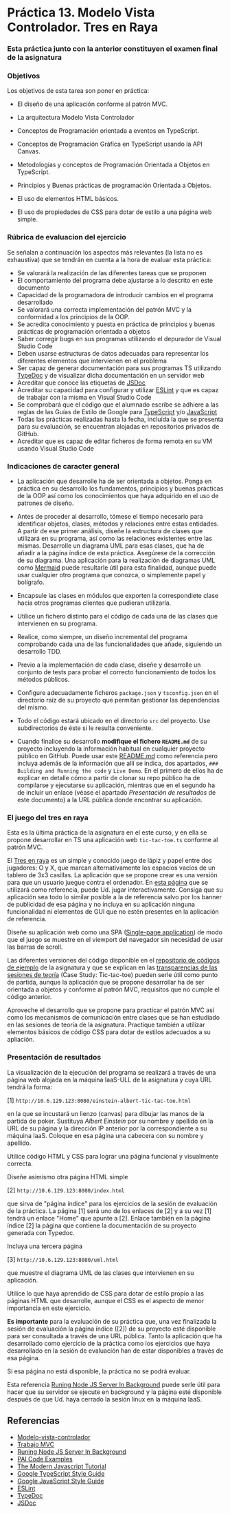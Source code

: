 # Práctica 13. Modelo Vista Controlador. Tres en Raya
### Esta práctica junto con la anterior constituyen el examen final de la asignatura

### Objetivos
Los objetivos de esta tarea son poner en práctica:
* El diseño de una aplicación conforme al patrón MVC.

* La arquitectura Modelo Vista Controlador
* Conceptos de Programación orientada a eventos en TypeScript.
* Conceptos de Programación Gráfica en TypeScript usando la API Canvas.
* Metodologías y conceptos de Programación Orientada a Objetos en TypeScript.
* Principios y Buenas prácticas de programación Orientada a Objetos.
* El uso de elementos HTML básicos.
* El uso de propiedades de CSS para dotar de estilo a una página web simple.

### Rúbrica de evaluacion del ejercicio
Se señalan a continuación los aspectos más relevantes (la lista no es exhaustiva)
que se tendrán en cuenta a la hora de evaluar esta práctica:
* Se valorará la realización de las diferentes tareas que se proponen
* El comportamiento del programa debe ajustarse a lo descrito en este documento
* Capacidad de la programadora de introducir cambios en el programa desarrollado
* Se valorará una correcta implementación del patrón MVC y la conformidad a los principios de la OOP.
* Se acredita conocimiento y puesta en práctica de principios y buenas prácticas de programación orientada a objetos
* Saber corregir bugs en sus programas utilizando el depurador de Visual Studio Code
* Deben usarse estructuras de datos adecuadas para representar los diferentes elementos que intervienen en el problema
* Ser capaz de generar documentación para sus programas TS utilizando
  [TypeDoc](https://typedoc.org/)
  y de visualizar dicha documentación en un servidor web
* Acreditar que conoce las etiquetas de 
  [JSDoc](https://jsdoc.app/)
* Acreditar su capacidad para configurar y utilizar 
  [ESLint](https://eslint.org/)
y que es capaz de trabajar con la misma en Visual Studio Code
* Se comprobará que el código que el alumnado escribe se adhiere a las reglas de las Guías de Estilo de Google para 
[TypeScript](https://google.github.io/styleguide/tsguide.html)
y/o
[JavaScript](https://google.github.io/styleguide/jsguide.html)
* Todas las prácticas realizadas hasta la fecha, incluída la que se presenta para su evaluación, se encuentran alojadas en repositorios privados de GitHub.
* Acreditar que es capaz de editar ficheros de forma remota en su VM usando Visual Studio Code

### Indicaciones de caracter general
* La aplicación que desarrolle ha de ser orientada a objetos.
Ponga en práctica en su desarrollo los fundamentos, principios y buenas prácticas de la OOP así como los
conocimientos que haya adquirido en el uso de patrones de diseño.

* Antes de proceder al desarrollo, tómese el tiempo necesario para identificar objetos, clases, métodos y relaciones entre estas entidades.
A partir de ese primer análisis, diseñe la estructura de clases que utilizará en su programa, 
así como las relaciones existentes entre las mismas.
Desarrolle un diagrama UML para esas clases, que ha de añadir a la página índice de esta práctica.
Asegúrese de la corrección de su diagrama.
Una aplicación para la realización de diagramas UML como
[Mermaid](https://mermaid.live/edit#pako:eNptkU1PwzAMhv9KlBOI9Q9UuyC2SRx22m2KhNzEdFbzAfnQBKP_nbSlYXT4ZD-OX72xL1w6hbzmUkMIG4LWgxGW5Xi0ZECz9VdVsU2S3S3dUTjd0iM2Hv7gmj2QjQxaXOJD9GRb1qJV6K-bw0jYg8np3f2iYSDiDEfbo73LBFgRbRC6J6edL41wJjMP5vI9gezmur_WGz5W9KrBe6BPfLY7xFiwBLuF-O_8uIJfQ41zmlF4OZNWBfpkF7Nz8BU36A2QyncZVQSPJzQoeJ1Tha-QdBRc2D4_TW8q72OrKDrP6-gTrjik6A4fVs719ObnuhPsvwES3pny)
puede resultarle útil para esta finalidad, aunque puede usar cualquier otro programa que conozca, o simplemente papel y bolígrafo.

* Encapsule las clases en módulos que exporten la correspondiete clase hacia otros programas clientes que pudieran utilizarla.

* Utilice un fichero distinto para el código de cada una de las clases que intervienen en su programa.

* Realice, como siempre, un diseño incremental del programa comprobando cada una de las funcionalidades que añade, siguiendo un desarrollo TDD.

* Previo a la implementación de cada clase, diseñe y desarrolle un conjunto de tests para probar el correcto
funcionamiento de todos los métodos públicos.

* Configure adecuadamente ficheros `package.json` y `tsconfig.json` en el directorio raíz de su proyecto que
permitan gestionar las dependencias del mismo.

* Todo el código estará ubicado en el directorio `src` del proyecto. Use subdirectorios de éste si le resulta conveniente.

* Cuando finalice su desarrollo **modifique el fichero `README.md`** de su proyecto incluyendo la información
habitual en cualquier proyecto público en GitHub.
Puede usar este
[README.md](https://github.com/taniarascia/mvc?tab=readme-ov-file)
como referencia pero incluya además de la información que allí se indica, dos apartados,
`### Building and Running the code` y `Live Demo`.
En el primero de ellos ha de explicar en detalle cómo a partir de clonar su repo público ha de compilarse y
ejecutarse su aplicación, mientras que en el segundo ha de incluir un enlace (véase el apartado *Presentación
de resultados* de este documento) a la URL pública donde encontrar su aplicación.

### El juego del tres en raya
Esta es la última práctica de la asignatura en el este curso, y en ella 
se propone desarrollar en TS una aplicación web `tic-tac-toe.ts` conforme al patrón MVC.

El
[Tres en raya](https://en.wikipedia.org/wiki/Tic-tac-toe)
es un simple y conocido juego de lápiz y papel entre dos jugadores: O y X, que marcan alternativamente los espacios vacíos de un tablero de 3x3 casillas.
La aplicación que se propone crear es una versión para que un usuario juegue contra el ordenador.
En 
[esta página](https://playtictactoe.org/)
que se utilizará como referencia, puede Ud. jugar interactivamente.
Consiga que su aplicación sea todo lo similar posible a la de referencia salvo por los banner de 
publicidad de esa página y no incluya en su aplicación ninguna funcionalidad ni elementos de GUI que no estén presentes en la aplicación de referencia.

Diseñe su aplicación web como una SPA
([Single-page application](https://en.wikipedia.org/wiki/Single-page_application))
de modo que el juego se muestre en el viewport del navegador sin necesidad de usar las barras de scroll.

Las diferentes versiones del código disponible en el 
[repositorio de códigos de ejemplo](https://github.com/ULL-ESIT-PAI-2023-2024/PAI-class-code-examples/tree/master/src/T4-Events-TS/tic-tac-toe)
de la asignatura y que se explican en las
[transparencias de las sesiones de teoría](https://docs.google.com/presentation/d/1y8vpt6xbO4julrB6Tn3GeMQT_JoxBpVX24I8XH8qsEc/edit?usp=sharing)
(Case Study: Tic-tac-toe)
pueden serle útil como punto de partida, aunque la aplicación que se propone desarrollar ha de
ser orientada a objetos y conforme al patrón MVC, requisitos que no cumple el código anterior.

Aproveche el desarrollo que se propone para practicar el patrón MVC así como los mecanismos de comunicación
entre clases que se han estudiado en las sesiones de teoría de la asignatura.
Practique también a utilizar elementos básicos de código CSS para dotar de estilos adecuados a su apliación.

### Presentación de resultados
La visualización de la ejecución del programa se realizará a través de una página web alojada
en la máquina IaaS-ULL de la asignatura y cuya URL tendrá la forma:

[1] `http://10.6.129.123:8080/einstein-albert-tic-tac-toe.html`

en la que se incustará un lienzo (canvas) para dibujar las manos de la partida de poker.
Sustituya *Albert Einstein* por su nombre y apellido en la URL de su página
y la dirección IP anterior por la correspondiente a su máquina IaaS.
Coloque en esa página una cabecera con su nombre y apellido.

Utilice código HTML y CSS para lograr una página funcional y visualmente correcta.

Diseñe asimismo otra página HTML simple 

[2] `http://10.6.129.123:8080/index.html`

que sirva de "página índice" para los ejercicios de la sesión de evaluación de la práctica.
La página [1] será uno de los enlaces de [2] y a su vez [1] tendrá un enlace "Home" que apunte a [2].
Enlace también en la página índice [2] la página que contiene la documentación de su proyecto generada con
Typedoc.

Incluya una tercera página

[3] `http://10.6.129.123:8080/uml.html`

que muestre el diagrama UML de las clases que intervienen en su aplicación.

Utilice lo que haya aprendido de CSS para dotar de estilo propio a las páginas HTML que
desarrolle, aunque el CSS es el aspecto de menor importancia en este ejercicio.

**Es importante** para la evaluación de su práctica que, una vez finalizada la sesión de evaluación la página
índice ([2]) de su proyecto esté disponible para ser consultada a través de una URL pública.
Tanto la aplicación que ha desarrollado como ejercicio de la práctica como los ejercicios que haya
desarrollado en la sesión de evaluación han de estar disponibles a través de esa página.

Si esa página no está disponible, la práctica no se podrá evaluar.

Esta referencia
[Runing Node JS Server In Background](https://iulianpopa.ro/nodejs/2021/06/04/running-node-js-server-in-background/)
puede serle útil para hacer que su servidor se ejecute en background y la página esté disponible después de
que Ud. haya cerrado la sesión linux en la máquina IaaS.

## Referencias
* [Modelo-vista-controlador](https://en.wikipedia.org/wiki/Model%E2%80%93view%E2%80%93controller)
* [Trabajo MVC](https://github.com/ULL-ESIT-PAI-2023-2024/2023-2024-pai-mvc-pablo-medina-moreno/tree/master/src/todo-example)
* [Runing Node JS Server In Background](https://iulianpopa.ro/nodejs/2021/06/04/running-node-js-server-in-background/)
* [PAI Code Examples](https://github.com/ULL-ESIT-PAI-2023-2024/PAI-class-code-examples)
* [The Modern Javascript Tutorial](https://javascript.info)
* [Google TypeScript Style Guide](https://google.github.io/styleguide/tsguide.html)
* [Google JavaScript Style Guide](https://google.github.io/styleguide/jsguide.html)
* [ESLint](https://eslint.org/)
* [TypeDoc](https://typedoc.org/)
* [JSDoc](https://jsdoc.app/)
